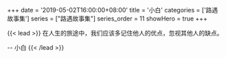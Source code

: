 +++
date = '2019-05-02T16:00:00+08:00'
title = '小白'
categories = ['路遇故事集']
series = ["路遇故事集"]
series_order = 11
showHero = true
+++

{{< lead >}}
在人生的旅途中，我们应该多记住他人的优点，忽视其他人的缺点。

-- 小白
{{< /lead >}}